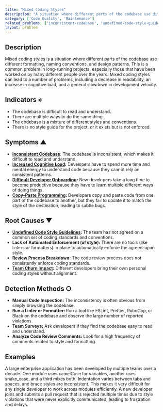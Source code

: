 ```yaml
---
title: "Mixed Coding Styles"
description: "A situation where different parts of the codebase use different formatting, naming conventions, and design patterns."
category: ['Code Quality', 'Maintenance']
related_problems: ['inconsistent-codebase', 'undefined-code-style-guidelines', 'inadequate-code-reviews']
layout: problem
---
```


## Description
Mixed coding styles is a situation where different parts of the codebase use different formatting, naming conventions, and design patterns. This is a common problem in long-running projects, especially those that have been worked on by many different people over the years. Mixed coding styles can lead to a number of problems, including a decrease in readability, an increase in cognitive load, and a general slowdown in development velocity.

## Indicators ⟡
- The codebase is difficult to read and understand.
- There are multiple ways to do the same thing.
- The codebase is a mixture of different styles and conventions.
- There is no style guide for the project, or it exists but is not enforced.

## Symptoms ▲
- **[Inconsistent Codebase](inconsistent-codebase.md):** The codebase is inconsistent, which makes it difficult to read and understand.
- **[Increased Cognitive Load](increased-cognitive-load.md):** Developers have to spend more time and mental energy to understand code because they cannot rely on consistent patterns.
- **[Difficult Developer Onboarding](difficult-developer-onboarding.md):** New developers take a long time to become productive because they have to learn multiple different ways of doing things.
- **[Copy-Paste Programming](copy-paste-programming.md):** Developers copy and paste code from one part of the codebase to another, but they fail to update it to match the style of the destination, leading to subtle bugs.

## Root Causes ▼
- **[Undefined Code Style Guidelines](undefined-code-style-guidelines.md):** The team has not agreed on a common set of coding standards and conventions.
- **Lack of Automated Enforcement (of style):** There are no tools (like linters or formatters) in place to automatically enforce the agreed-upon style.
- **[Review Process Breakdown](review-process-breakdown.md):** The code review process does not consistently enforce coding standards.
- **[Team Churn Impact](team-churn-impact.md):** Different developers bring their own personal coding styles without alignment.

## Detection Methods ○
- **Manual Code Inspection:** The inconsistency is often obvious from simply browsing the codebase.
- **Run a Linter or Formatter:** Run a tool like ESLint, Prettier, RuboCop, or Black on the codebase and observe the large number of reported violations.
- **Team Surveys:** Ask developers if they find the codebase easy to read and understand.
- **Analyze Code Review Comments:** Look for a high frequency of comments related to style and formatting.

## Examples
A large enterprise application has been developed by multiple teams over a decade. One module uses camelCase for variables, another uses snake_case, and a third mixes both. Indentation varies between tabs and spaces, and brace styles are inconsistent. This makes it very difficult for any single developer to work across modules efficiently. A new developer joins and submits a pull request that is rejected multiple times due to style violations that were never explicitly communicated, leading to frustration and delays.
